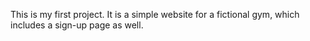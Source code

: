 This is my first project. It is a simple website for a fictional gym, which includes a sign-up page as well.
